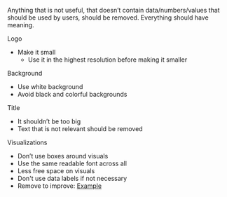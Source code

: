 Anything that is not useful, that doesn’t contain data/numbers/values that should be used by users, should be removed. Everything should have meaning.

Logo
- Make it small
	- Use it in the highest resolution before making it smaller

Background
- Use white background
- Avoid black and colorful backgrounds

Title
- It shouldn’t be too big
- Text that is not relevant should be removed

Visualizations
- Don’t use boxes around visuals
- Use the same readable font across all
- Less free space on visuals
- Don't use data labels if not necessary
- Remove to improve: [Example](https://speakerdeck.com/player/87bb9f00ec1e01308020727faa1f9e72)